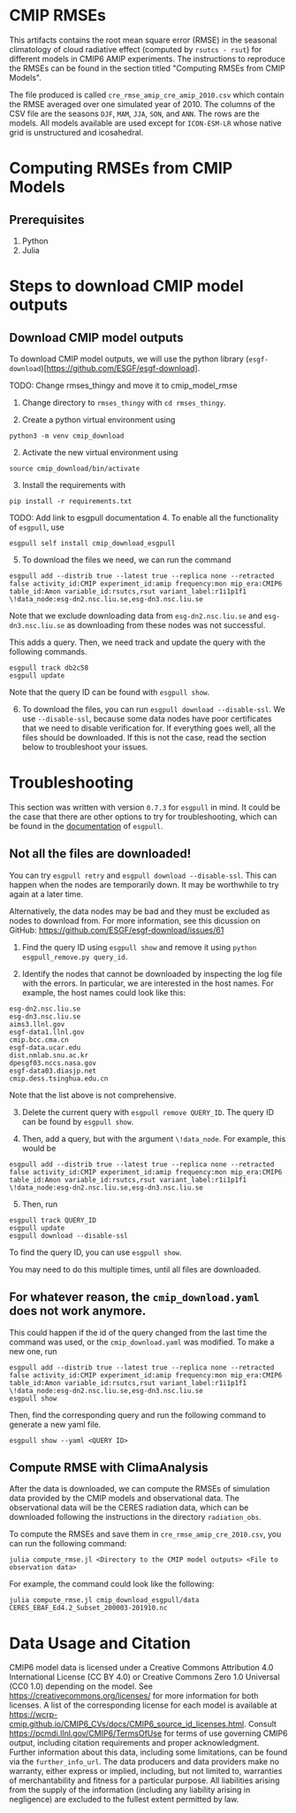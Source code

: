 # CMIP RMSEs

This artifacts contains the root mean square error (RMSE) in the seasonal climatology of
cloud radiative effect (computed by `rsutcs - rsut`) for different models in CMIP6 AMIP
experiments. The instructions to reproduce the RMSEs can be found in the section titled
"Computing RMSEs from CMIP Models".

The file produced is called `cre_rmse_amip_cre_amip_2010.csv` which contain the RMSE
averaged over one simulated year of 2010. The columns of the CSV file are the seasons `DJF`,
`MAM`, `JJA`, `SON`, and `ANN`. The rows are the models. All models available are used
except for `ICON-ESM-LR` whose native grid is unstructured and icosahedral.

# Computing RMSEs from CMIP Models

## Prerequisites
1. Python
2. Julia


# Steps to download CMIP model outputs

## Download CMIP model outputs

To download CMIP model outputs, we will use the python library (`esgf-download`)[https://github.com/ESGF/esgf-download].

TODO: Change rmses_thingy and move it to cmip_model_rmse

1. Change directory to `rmses_thingy` with `cd rmses_thingy`.

2. Create a python virtual environment using
```
python3 -m venv cmip_download
```

2. Activate the new virtual environment using
```
source cmip_download/bin/activate
```

3. Install the requirements with
```
pip install -r requirements.txt
```

TODO: Add link to esgpull documentation
4. To enable all the functionality of `esgpull`, use
```
esgpull self install cmip_download_esgpull
```

5. To download the files we need, we can run the command
```
esgpull add --distrib true --latest true --replica none --retracted false activity_id:CMIP experiment_id:amip frequency:mon mip_era:CMIP6 table_id:Amon variable_id:rsutcs,rsut variant_label:r1i1p1f1 \!data_node:esg-dn2.nsc.liu.se,esg-dn3.nsc.liu.se
```

Note that we exclude downloading data from `esg-dn2.nsc.liu.se` and `esg-dn3.nsc.liu.se` as
downloading from these nodes was not successful.

This adds a query. Then, we need track and update the query with the following commands.

```
esgpull track db2c58
esgpull update
```
Note that the query ID can be found with `esgpull show`.

6. To download the files, you can run `esgpull download --disable-ssl`. We use
`--disable-ssl`, because some data nodes have poor certificates that we need to disable
verification for. If everything goes well, all the files should be downloaded. If this is
not the case, read the section below to troubleshoot your issues.

# Troubleshooting

This section was written with version `0.7.3` for `esgpull` in mind. It could be the case
that there are other options to try for troubleshooting, which can be found in the
[documentation](https://esgf.github.io/esgf-download/) of `esgpull`.

## Not all the files are downloaded!

You can try `esgpull retry` and `esgpull download --disable-ssl`. This can happen when
the nodes are temporarily down. It may be worthwhile to try again at a later time.

Alternatively, the data nodes may be bad and they must be excluded as nodes to download
from. For more information, see this dicussion on GitHub:
https://github.com/ESGF/esgf-download/issues/61

1. Find the query ID using `esgpull show` and remove it using
`python esgpull_remove.py query_id`.

2. Identify the nodes that cannot be downloaded by inspecting the log file with the errors.
In particular, we are interested in the host names. For example, the host names could look
like this:

```
esg-dn2.nsc.liu.se
esg-dn3.nsc.liu.se
aims3.llnl.gov
esgf-data1.llnl.gov
cmip.bcc.cma.cn
esgf-data.ucar.edu
dist.nmlab.snu.ac.kr
dpesgf03.nccs.nasa.gov
esgf-data03.diasjp.net
cmip.dess.tsinghua.edu.cn
```

Note that the list above is not comprehensive.

3. Delete the current query with `esgpull remove QUERY_ID`. The query ID can be found by
`esgpull show`.

4. Then, add a query, but with the argument `\!data_node`. For example, this would be

```
esgpull add --distrib true --latest true --replica none --retracted false activity_id:CMIP experiment_id:amip frequency:mon mip_era:CMIP6 table_id:Amon variable_id:rsutcs,rsut variant_label:r1i1p1f1 \!data_node:esg-dn2.nsc.liu.se,esg-dn3.nsc.liu.se
```

5. Then, run

```
esgpull track QUERY_ID
esgpull update
esgpull download --disable-ssl
```

To find the query ID, you can use `esgpull show`.

You may need to do this multiple times, until all files are downloaded.

## For whatever reason, the `cmip_download.yaml` does not work anymore.

This could happen if the id of the query changed from the last time the command
was used, or the `cmip_download.yaml` was modified. To make a new one, run
```
esgpull add --distrib true --latest true --replica none --retracted false activity_id:CMIP experiment_id:amip frequency:mon mip_era:CMIP6 table_id:Amon variable_id:rsutcs,rsut variant_label:r1i1p1f1 \!data_node:esg-dn2.nsc.liu.se,esg-dn3.nsc.liu.se
esgpull show
```

Then, find the corresponding query and run the following command to generate a new yaml file.

```
esgpull show --yaml <QUERY ID>
```

## Compute RMSE with ClimaAnalysis

After the data is downloaded, we can compute the RMSEs of simulation data provided by the
CMIP models and observational data. The observational data will be the CERES radiation
data, which can be downloaded following the instructions in the directory `radiation_obs`.

To compute the RMSEs and save them in `cre_rmse_amip_cre_2010.csv`, you can run the
following command:

```
julia compute_rmse.jl <Directory to the CMIP model outputs> <File to observation data>
```

For example, the command could look like the following:

```
julia compute_rmse.jl cmip_download_esgpull/data CERES_EBAF_Ed4.2_Subset_200003-201910.nc
```

# Data Usage and Citation

CMIP6 model data is licensed under a Creative Commons Attribution 4.0 International License
(CC BY 4.0) or Creative Commons Zero 1.0 Universal (CC0 1.0) depending on the model. See
https://creativecommons.org/licenses/ for more information for both licenses. A list of the
corresponding license for each model is available at
https://wcrp-cmip.github.io/CMIP6_CVs/docs/CMIP6_source_id_licenses.html. Consult
https://pcmdi.llnl.gov/CMIP6/TermsOfUse for terms of use governing CMIP6 output, including
citation requirements and proper acknowledgment. Further information about this data,
including some limitations, can be found via the `further_info_url`. The data producers and
data providers make no warranty, either express or implied, including, but not limited to,
warranties of merchantability and fitness for a particular purpose. All liabilities arising
from the supply of the information (including any liability arising in negligence) are
excluded to the fullest extent permitted by law.
